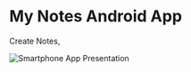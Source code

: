 # My Notes Android App
Create Notes, 

![Smartphone App Presentation](https://user-images.githubusercontent.com/85384973/164877756-6de44d7b-ae04-4ca2-a59e-d8d3a7bba5b2.png)
